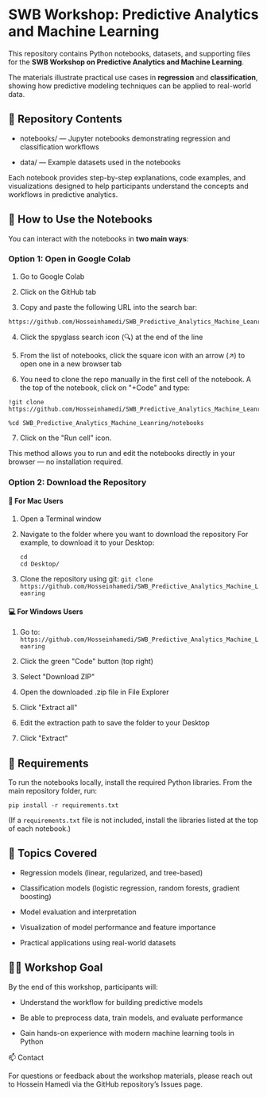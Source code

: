 # SWB Workshop: Predictive Analytics and Machine Learning

This repository contains Python notebooks, datasets, and supporting files for the **SWB Workshop on Predictive Analytics and Machine Learning**.

The materials illustrate practical use cases in **regression** and **classification**, showing how predictive modeling techniques can be applied to real-world data.

## 📂 Repository Contents

 - notebooks/ — Jupyter notebooks demonstrating regression and classification workflows

 - data/ — Example datasets used in the notebooks

Each notebook provides step-by-step explanations, code examples, and visualizations designed to help participants understand the concepts and workflows in predictive analytics.

## 🚀 How to Use the Notebooks

You can interact with the notebooks in **two main ways**:

### Option 1: Open in Google Colab

 1. Go to Google Colab

 2. Click on the GitHub tab

 3. Copy and paste the following URL into the search bar:
 ```
 https://github.com/Hosseinhamedi/SWB_Predictive_Analytics_Machine_Leanring.git
 ```

 4. Click the spyglass search icon (🔍) at the end of the line

 5. From the list of notebooks, click the square icon with an arrow (↗) to open one in a new browser tab

 6. You need to clone the repo manually in the first cell of the notebook. A the top of the notebook, click on "+Code" and type:
 ```
!git clone https://github.com/Hosseinhamedi/SWB_Predictive_Analytics_Machine_Leanring.git

%cd SWB_Predictive_Analytics_Machine_Leanring/notebooks
 ```
 7. Click on the "Run cell" icon.

This method allows you to run and edit the notebooks directly in your browser — no installation required.

### Option 2: Download the Repository

#### 🧠 For Mac Users

 1. Open a Terminal window

 2. Navigate to the folder where you want to download the repository
    For example, to download it to your Desktop:
    ```
    cd
    cd Desktop/
    ```

 3. Clone the repository using git:
    ```git clone https://github.com/Hosseinhamedi/SWB_Predictive_Analytics_Machine_Leanring```

#### 💻 For Windows Users

 1. Go to: `https://github.com/Hosseinhamedi/SWB_Predictive_Analytics_Machine_Leanring`

 2. Click the green "Code" button (top right)

 3. Select "Download ZIP"

 4. Open the downloaded .zip file in File Explorer

 5. Click "Extract all"

 6. Edit the extraction path to save the folder to your Desktop

 7. Click "Extract"

## 🧰 Requirements

To run the notebooks locally, install the required Python libraries.
From the main repository folder, run:

`pip install -r requirements.txt`

(If a `requirements.txt` file is not included, install the libraries listed at the top of each notebook.)

## 📘 Topics Covered

 - Regression models (linear, regularized, and tree-based)

 - Classification models (logistic regression, random forests, gradient boosting)

 - Model evaluation and interpretation

 - Visualization of model performance and feature importance

 - Practical applications using real-world datasets

## 🧑‍🏫 Workshop Goal

By the end of this workshop, participants will:

 - Understand the workflow for building predictive models

 - Be able to preprocess data, train models, and evaluate performance

 - Gain hands-on experience with modern machine learning tools in Python

📫 Contact

For questions or feedback about the workshop materials, please reach out to Hossein Hamedi via the GitHub repository’s Issues page.
